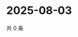 # 2025-08-03

共 0 条

<!-- BEGIN ZHIHUQUESTIONS -->
<!-- 最后更新时间 Sun Aug 03 2025 21:27:28 GMT+0800 (China Standard Time) -->

<!-- END ZHIHUQUESTIONS -->

